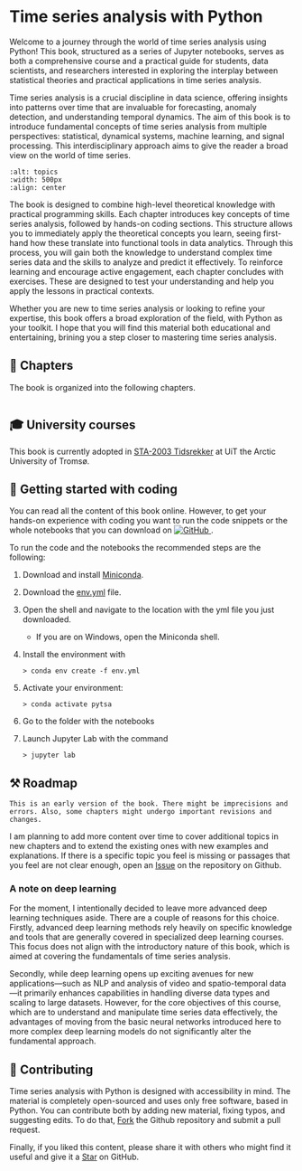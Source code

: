 # Time series analysis with Python

<script async defer src="https://buttons.github.io/buttons.js"></script>


Welcome to a journey through the world of time series analysis using Python! This book, structured as a series of Jupyter notebooks, serves as both a comprehensive course and a practical guide for students, data scientists, and researchers interested in exploring the interplay between statistical theories and practical applications in time series analysis.

Time series analysis is a crucial discipline in data science, offering insights into patterns over time that are invaluable for forecasting, anomaly detection, and understanding temporal dynamics. The aim of this book is to introduce fundamental concepts of time series analysis from multiple perspectives: statistical, dynamical systems, machine learning, and signal processing. This interdisciplinary approach aims to give the reader a broad view on the world of time series.


```{image} media/topics.png
:alt: topics
:width: 500px
:align: center
```

The book is designed to combine high-level theoretical knowledge with practical programming skills. Each chapter introduces key concepts of time series analysis, followed by hands-on coding sections. This structure allows you to immediately apply the theoretical concepts you learn, seeing first-hand how these translate into functional tools in data analytics. Through this process, you will gain both the knowledge to understand complex time series data and the skills to analyze and predict it effectively.
To reinforce learning and encourage active engagement, each chapter concludes with exercises. These are designed to test your understanding and help you apply the lessons in practical contexts.

Whether you are new to time series analysis or looking to refine your expertise, this book offers a broad exploration of the field, with Python as your toolkit. I hope that you will find this material both educational and entertaining, brining you a step closer to mastering time series analysis.


## 📖 Chapters

The book is organized into the following chapters.

```{tableofcontents}
```

## 🎓 University courses

This book is currently adopted in [STA-2003 Tidsrekker](https://sa.uit.no/utdanning/emner/emne?p_document_id=822793) at UiT the Arctic University of Tromsø.

## 🚀 Getting started with coding

You can read all the content of this book online. However, to get your hands-on experience with coding you want to run the code snippets or the whole notebooks that you can download on <a href="https://github.com/FilippoMB/python-time-series-handbook" target="_blank">
  <img src="https://img.shields.io/badge/-GitHub-8A2BE2?style=round-square-small&logo=github" alt="GitHub">
</a>.

To run the code and the notebooks the recommended steps are the following:

1. Download and install [Miniconda](https://docs.conda.io/projects/miniconda/en/latest/miniconda-install.html).

2. Download the [env.yml](https://github.com/FilippoMB/python-time-series-handbook/blob/main/env.yml) file.

3. Open the shell and navigate to the location with the yml file you just downloaded.
    - If you are on Windows, open the Miniconda shell.

4. Install the environment with 
   ```
   > conda env create -f env.yml
   ```

5. Activate your environment: 
   ```
   > conda activate pytsa
   ```

6. Go to the folder with the notebooks

7. Launch Jupyter Lab with the command 
   ```
   > jupyter lab
   ```

## ⚒ Roadmap

```{note}
This is an early version of the book. There might be imprecisions and errors. Also, some chapters might undergo important revisions and changes.
```

I am planning to add more content over time to cover additional topics in new chapters and to extend the existing ones with new examples and explanations.
If there is a specific topic you feel is missing or passages that you feel are not clear enough, open an <a class="github-button" href="https://github.com/FilippoMB/python-time-series-handbook/issues" data-color-scheme="no-preference: light; light: light; dark: dark;" data-icon="octicon-issue-opened" aria-label="Issue FilippoMB/python-time-series-handbook on GitHub">Issue</a> on the repository on Github.

### A note on deep learning

For the moment, I intentionally decided to leave more advanced deep learning techniques aside. There are a couple of reasons for this choice. Firstly, advanced deep learning methods rely heavily on specific knowledge and tools that are generally covered in specialized deep learning courses. This focus does not align with the introductory nature of this book, which is aimed at covering the fundamentals of time series analysis.

Secondly, while deep learning opens up exciting avenues for new applications—such as NLP and analysis of video and spatio-temporal data—it primarily enhances capabilities in handling diverse data types and scaling to large datasets. However, for the core objectives of this course, which are to understand and manipulate time series data effectively, the advantages of moving from the basic neural networks introduced here to more complex deep learning models do not significantly alter the fundamental approach. 


## 🤝 Contributing

Time series analysis with Python is designed with accessibility in mind. The material is completely open-sourced and uses only free software, based in Python. 
You can contribute both by adding new material, fixing typos, and suggesting edits. To do that,
<a class="github-button" href="https://github.com/FilippoMB/python-time-series-handbook/fork" data-color-scheme="no-preference: light; light: light; dark: dark;" data-icon="octicon-repo-forked" aria-label="Fork FilippoMB/python-time-series-handbook on GitHub">Fork</a> the Github repository and submit a pull request.

Finally, if you liked this content, please share it with others who might find it useful and give it a
<a class="github-button" href="https://github.com/FilippoMB/python-time-series-handbook" data-color-scheme="no-preference: light; light: light; dark: dark;" data-icon="octicon-star" aria-label="Star FilippoMB/python-time-series-handbook on GitHub">Star</a> on GitHub.